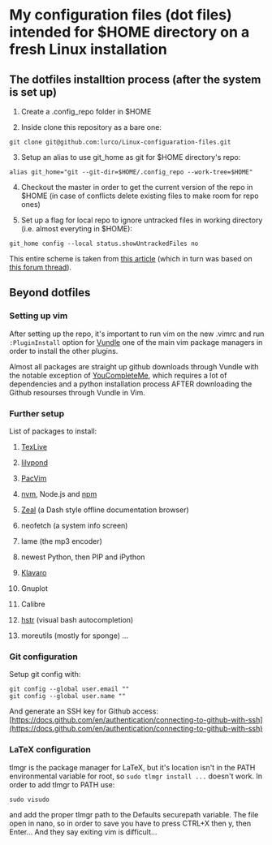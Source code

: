 # My configuration files (dot files) intended for $HOME directory on a fresh Linux installation

## The dotfiles installtion process (after the system is set up)

1. Create a .config_repo folder in $HOME

2. Inside clone this repository as a bare one:

```
git clone git@github.com:lurco/Linux-configuaration-files.git
```

3. Setup an alias to use git_home as git for $HOME directory's repo:

```
alias git_home="git --git-dir=$HOME/.config_repo --work-tree=$HOME"
```

4. Checkout the master in order to get the current version of the repo in $HOME
(in case of conflicts delete existing files to make room for repo ones)

5. Set up a flag for local repo to ignore untracked files in working directory
(i.e. almost everyting in $HOME):

```
git_home config --local status.showUntrackedFiles no
```

This entire scheme is taken from
[this article](https://www.atlassian.com/git/tutorials/dotfiles) (which
in turn was based on
[this forum thread](https://news.ycombinator.com/item?id=11070797)).

## Beyond dotfiles

### Setting up vim

After setting up the repo, it's important to run vim on the new .vimrc
and run `:PluginInstall` option for [Vundle](https://github.com/VundleVim/Vundle.vim)
one of the main vim package managers in order to install the other plugins.

Almost all packages are straight up github downloads through Vundle with the
notable exception of
[YouCompleteMe](https://github.com/ycm-core/YouCompleteMe#linux-64-bit),
which requires a lot of dependencies and a python installation process AFTER
downloading the Github resourses through Vundle in Vim.

### Further setup

List of packages to install:

1. [TexLive](https://fahim-sikder.github.io/post/installing-texlive-latest-ubuntu/)

2. [lilypond](https://lilypond.org/)

3. [PacVim](https://github.com/jmoon018/PacVim)

4. [nvm](https://github.com/nvm-sh/nvm), Node.js and
[npm](https://www.url.com)

5. [Zeal](https://zealdocs.org/) (a Dash style 
offline documentation browser)

6. neofetch (a system info screen)

7. lame (the mp3 encoder)

8. newest Python, then PIP and iPython

9. [Klavaro](https://klavaro.sourceforge.io/en/)

10. Gnuplot

11. Calibre

12. [hstr](https://github.com/dvorka/hstr) (visual bash autocompletion)

13. moreutils (mostly for sponge)
...


### Git configuration

Setup git config with:

```
git config --global user.email ""
git config --global user.name ""
```

And generate an SSH key for Github access:
[https://docs.github.com/en/authentication/connecting-to-github-with-ssh](https://docs.github.com/en/authentication/connecting-to-github-with-ssh)

### LaTeX configuration

tlmgr is the package manager for LaTeX, but it's location isn't in the PATH
environmental variable for root, so `sudo tlmgr install ...` doesn't work.
In order to add tlmgr to PATH use:

```
sudo visudo
```

and add the proper tlmgr path to the Defaults securepath variable. The
file open in nano, so in order to save you have to press CTRL+X then y, then
Enter... And they say exiting vim is difficult...
